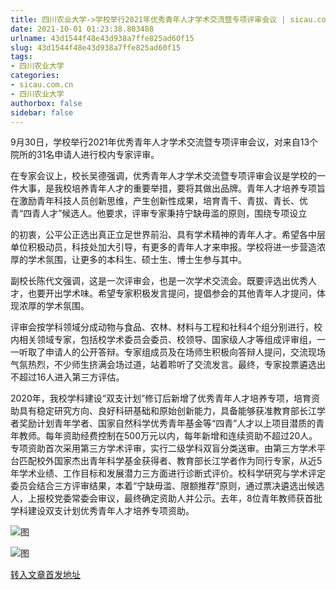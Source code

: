 ```yaml
---
title: 四川农业大学->学校举行2021年优秀青年人才学术交流暨专项评审会议 | sicau.com.cn
date: 2021-10-01 01:23:38.803488
urlname: 43d1544f48e43d938a7ffe825ad60f15
slug: 43d1544f48e43d938a7ffe825ad60f15
tags: 
- 四川农业大学
categories:
- sicau.com.cn
- 四川农业大学
authorbox: false
sidebar: false
---
```

9月30日，学校举行2021年优秀青年人才学术交流暨专项评审会议，对来自13个院所的31名申请人进行校内专家评审。

在专家会议上，校长吴德强调，优秀青年人才学术交流暨专项评审会议是学校的一件大事，是我校培养青年人才的重要举措，要将其做出品牌。青年人才培养专项旨在激励青年科技人员创新思维，产生创新性成果，培育青千、青拔、青长、优青“四青人才”候选人。他要求，评审专家秉持宁缺毋滥的原则，围绕专项设立
<!--more-->
的初衷，公平公正选出真正立足世界前沿、具有学术精神的青年人才。希望各中层单位积极动员，科技处加大引导，有更多的青年人才来申报。学校将进一步营造浓厚的学术氛围，让更多的本科生、硕士生、博士生参与其中。

副校长陈代文强调，这是一次评审会，也是一次学术交流会。既要评选出优秀人才，也要开出学术味。希望专家积极发言提问，提倡参会的其他青年人才提问，体现浓厚的学术氛围。

评审会按学科领域分成动物与食品、农林、材料与工程和社科4个组分别进行，校内相关领域专家，包括校学术委员会委员、校领导、国家级人才等组成评审组，一一听取了申请人的公开答辩。专家组成员及在场师生积极向答辩人提问，交流现场气氛热烈，不少师生挤满会场过道，站着聆听了交流发言。最终，专家投票遴选出不超过16人进入第三方评估。

2020年，我校学科建设“双支计划”修订后新增了优秀青年人才培养专项，培育资助具有稳定研究方向、良好科研基础和原始创新能力，具备能够获准教育部长江学者奖励计划青年学者、国家自然科学优秀青年基金等“四青”人才以上项目潜质的青年教师。每年资助经费控制在500万元以内，每年新增和连续资助不超过20人。专项资助首次采用第三方学术评审，实行二级学科双盲分类送审。由第三方学术平台匹配校外国家杰出青年科学基金获得者、教育部长江学者作为同行专家，从近5年学术业绩、工作目标和发展潜力三方面进行诊断式评价。校科学研究与学术评定委员会结合三方评审结果，本着“宁缺毋滥、限额推荐”原则，通过票决遴选出候选人，上报校党委常委会审议，最终确定资助人并公示。去年，8位青年教师获首批学科建设双支计划优秀青年人才培养专项资助。

![图](https://news.sicau.edu.cn/__local/F/E6/69/348D9A783F39E69130F473FFA2A_B298A719_10BCE.jpg)

![图](https://news.sicau.edu.cn/__local/B/E4/60/CB14BABFEB31D30554ADEE09C02_97605964_15EC7.jpg)

[转入文章首发地址](https://news.sicau.edu.cn/info/1135/64807.htm)